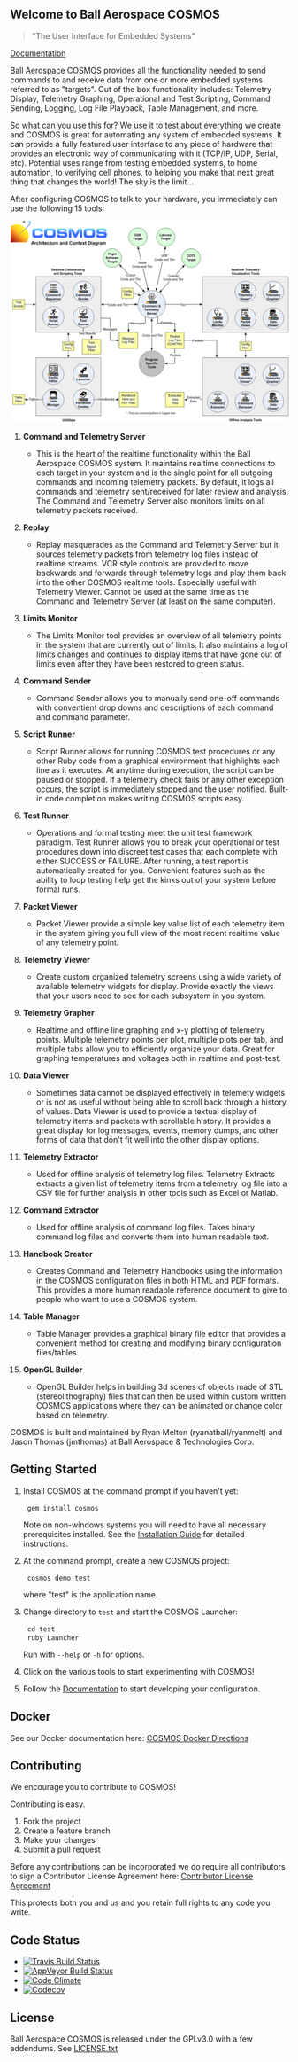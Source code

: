 ## Welcome to Ball Aerospace COSMOS

> "The User Interface for Embedded Systems"

[Documentation](http://cosmosrb.com)

Ball Aerospace COSMOS provides all the functionality needed to send commands to and receive data from one or more embedded systems referred to as "targets". Out of the box functionality includes: Telemetry Display, Telemetry Graphing, Operational and Test Scripting, Command Sending, Logging, Log File Playback, Table Management, and more.

So what can you use this for? We use it to test about everything we create and COSMOS is great for automating any system of embedded systems. It can provide a fully featured user interface to any piece of hardware that provides an electronic way of communicating with it (TCP/IP, UDP, Serial, etc). Potential uses range from testing embedded systems, to home automation, to verifying cell phones, to helping you make that next great thing that changes the world! The sky is the limit...

After configuring COSMOS to talk to your hardware, you immediately can use the following 15 tools:

![COSMOS Architecture](data/COSMOS_Architecture.png)

1. **Command and Telemetry Server**

   - This is the heart of the realtime functionality within the Ball Aerospace COSMOS system. It maintains realtime connections to each target in your system and is the single point for all outgoing commands and incoming telemetry packets. By default, it logs all commands and telemetry sent/received for later review and analysis. The Command and Telemetry Server also monitors limits on all telemetry packets received.

1. **Replay**

   - Replay masquerades as the Command and Telemetry Server but it sources telemetry packets from telemetry log files instead of realtime streams. VCR style controls are provided to move backwards and forwards through telemetry logs and play them back into the other COSMOS realtime tools. Especially useful with Telemetry Viewer. Cannot be used at the same time as the Command and Telemetry Server (at least on the same computer).

1. **Limits Monitor**

   - The Limits Monitor tool provides an overview of all telemetry points in the system that are currently out of limits. It also maintains a log of limits changes and continues to display items that have gone out of limits even after they have been restored to green status.

1. **Command Sender**

   - Command Sender allows you to manually send one-off commands with conventient drop downs and descriptions of each command and command parameter.

1. **Script Runner**

   - Script Runner allows for running COSMOS test procedures or any other Ruby code from a graphical environment that highlights each line as it executes. At anytime during execution, the script can be paused or stopped. If a telemetry check fails or any other exception occurs, the script is immediately stopped and the user notified. Built-in code completion makes writing COSMOS scripts easy.

1. **Test Runner**

   - Operations and formal testing meet the unit test framework paradigm. Test Runner allows you to break your operational or test procedures down into discreet test cases that each complete with either SUCCESS or FAILURE. After running, a test report is automatically created for you. Convenient features such as the ability to loop testing help get the kinks out of your system before formal runs.

1. **Packet Viewer**

   - Packet Viewer provide a simple key value list of each telemetry item in the system giving you full view of the most recent realtime value of any telemetry point.

1. **Telemetry Viewer**

   - Create custom organized telemetry screens using a wide variety of available telemetry widgets for display. Provide exactly the views that your users need to see for each subsystem in you system.

1. **Telemetry Grapher**

   - Realtime and offline line graphing and x-y plotting of telemetry points. Multiple telemetry points per plot, multiple plots per tab, and multiple tabs allow you to efficiently organize your data. Great for graphing temperatures and voltages both in realtime and post-test.

1. **Data Viewer**

   - Sometimes data cannot be displayed effectively in telemety widgets or is not as useful without being able to scroll back through a history of values. Data Viewer is used to provide a textual display of telemetry items and packets with scrollable history. It provides a great display for log messages, events, memory dumps, and other forms of data that don't fit well into the other display options.

1. **Telemetry Extractor**

   - Used for offline analysis of telemetry log files. Telemetry Extracts extracts a given list of telemetry items from a telemetry log file into a CSV file for further analysis in other tools such as Excel or Matlab.

1. **Command Extractor**

   - Used for offline analysis of command log files. Takes binary command log files and converts them into human readable text.

1. **Handbook Creator**

   - Creates Command and Telemetry Handbooks using the information in the COSMOS configuration files in both HTML and PDF formats. This provides a more human readable reference document to give to people who want to use a COSMOS system.

1. **Table Manager**

   - Table Manager provides a graphical binary file editor that provides a convenient method for creating and modifying binary configuration files/tables.

1. **OpenGL Builder**
   - OpenGL Builder helps in building 3d scenes of objects made of STL (stereolithography) files that can then be used within custom written COSMOS applications where they can be animated or change color based on telemetry.

COSMOS is built and maintained by Ryan Melton (ryanatball/ryanmelt) and Jason Thomas (jmthomas) at Ball Aerospace & Technologies Corp.

## Getting Started

1.  Install COSMOS at the command prompt if you haven't yet:

         gem install cosmos

    Note on non-windows systems you will need to have all necessary prerequisites installed. See the [Installation Guide](http://cosmosrb.com/docs/installation/) for detailed instructions.

2.  At the command prompt, create a new COSMOS project:

         cosmos demo test

    where "test" is the application name.

3.  Change directory to `test` and start the COSMOS Launcher:

         cd test
         ruby Launcher

    Run with `--help` or `-h` for options.

4.  Click on the various tools to start experimenting with COSMOS!

5.  Follow the [Documentation](http://cosmosrb.com) to start developing your configuration.

## Docker

See our Docker documentation here:
[COSMOS Docker Directions](https://github.com/BallAerospace/cosmos-docker)

## Contributing

We encourage you to contribute to COSMOS!

Contributing is easy.

1. Fork the project
2. Create a feature branch
3. Make your changes
4. Submit a pull request

Before any contributions can be incorporated we do require all contributors to sign a Contributor License Agreement here:
[Contributor License Agreement](https://docs.google.com/forms/d/1ppnHUSXtY1GRTNPIyUaB1OYHbW5Ca67GFMgMRPBG8u0/viewform)

This protects both you and us and you retain full rights to any code you write.

## Code Status

- [![Travis Build Status](https://travis-ci.org/BallAerospace/COSMOS.svg?branch=master)](https://travis-ci.org/BallAerospace/COSMOS)
- [![AppVeyor Build Status](https://ci.appveyor.com/api/projects/status/gw61r3dvakjamx6o?svg=true)](https://ci.appveyor.com/project/jasonatball/cosmos)
- [![Code Climate](https://codeclimate.com/github/BallAerospace/COSMOS/badges/gpa.svg)](https://codeclimate.com/github/BallAerospace/COSMOS)
- [![Codecov](https://img.shields.io/codecov/c/github/codecov/example-python.svg)](https://codecov.io/gh/BallAerospace/COSMOS)

## License

Ball Aerospace COSMOS is released under the GPLv3.0 with a few addendums. See [LICENSE.txt](LICENSE.txt)
